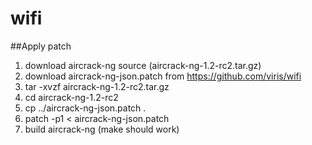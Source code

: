 # wifi

##Apply patch

1. download aircrack-ng source (aircrack-ng-1.2-rc2.tar.gz) 
2. download aircrack-ng-json.patch from https://github.com/viris/wifi 
2. tar -xvzf aircrack-ng-1.2-rc2.tar.gz 
3. cd aircrack-ng-1.2-rc2 
3. cp ../aircrack-ng-json.patch . 
4. patch -p1 < aircrack-ng-json.patch 
5. build aircrack-ng (make should work) 

